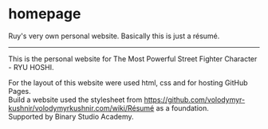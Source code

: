 # homepage
Ruy's very own personal website. Basically this is just a résumé.
***

This is the personal website for The Most Powerful Street Fighter Character - RYU HOSHI.

For the layout of this website were used html, css and for hosting GitHub Pages.  
Build a website used the stylesheet from https://github.com/volodymyr-kushnir/volodymyrkushnir.com/wiki/Résumé as a foundation.  
Supported by Binary Studio Academy.
